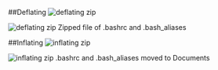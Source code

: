 ##Deflating
<img src="https://s3-us-west-2.amazonaws.com/prog270-fall-2016-kohler/deflating.png" alt="deflating zip">

<img class="twenty-five-percent" src="https://s3-us-west-2.amazonaws.com/prog270-fall-2016-kohler/deflating.png" alt="deflating zip">
Zipped file of .bashrc and .bash_aliases

##Inflating
<img src="https://s3-us-west-2.amazonaws.com/prog270-fall-2016-kohler/inflating.png" alt="inflating zip">

<img class="twenty-five-percent" src="https://s3-us-west-2.amazonaws.com/prog270-fall-2016-kohler/inflating.png" alt="inflating zip">
.bashrc and .bash_aliases moved to Documents
